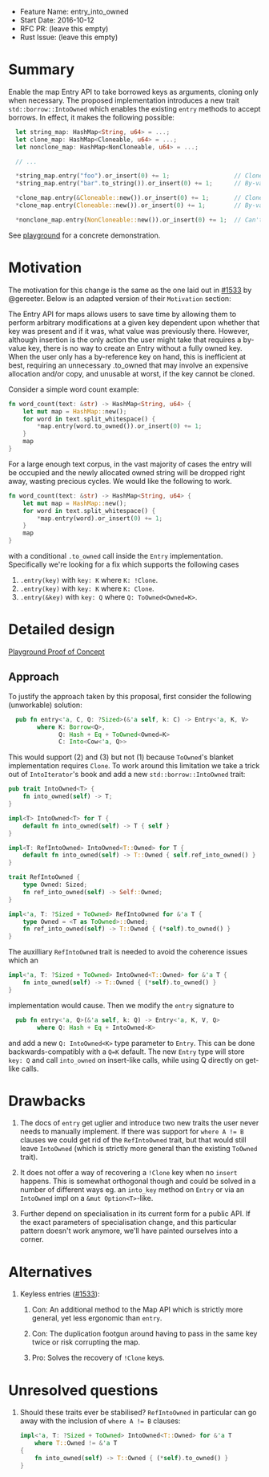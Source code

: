 - Feature Name: entry_into_owned
- Start Date: 2016-10-12
- RFC PR: (leave this empty)
- Rust Issue: (leave this empty)

# Summary
[summary]: #summary

Enable the map Entry API to take borrowed keys as arguments, cloning only when
necessary. The proposed implementation introduces a new trait
`std::borrow::IntoOwned` which enables the existing `entry` methods to accept
borrows. In effect, it makes the following possible:

```rust
  let string_map: HashMap<String, u64> = ...;
  let clone_map: HashMap<Cloneable, u64> = ...;
  let nonclone_map: HashMap<NonCloneable, u64> = ...;

  // ...

  *string_map.entry("foo").or_insert(0) += 1;                  // Clones if "foo" not in map.
  *string_map.entry("bar".to_string()).or_insert(0) += 1;      // By-value, never clones.

  *clone_map.entry(&Cloneable::new()).or_insert(0) += 1;       // Clones if key not in map.
  *clone_map.entry(Cloneable::new()).or_insert(0) += 1;        // By-value, never clones.

  *nonclone_map.entry(NonCloneable::new()).or_insert(0) += 1;  // Can't and doesn't clone.
```

See [playground](https://is.gd/0lpGej) for a concrete demonstration.

# Motivation
[motivation]: #motivation

The motivation for this change is the same as the one laid out in [#1533](https://github.com/rust-lang/rfcs/pull/1533)
by @gereeter. Below is an adapted version of their `Motivation` section:

The Entry API for maps allows users to save time by allowing them to perform
arbitrary modifications at a given key dependent upon whether that key was
present and if it was, what value was previously there. However, although
insertion is the only action the user might take that requires a by-value key,
there is no way to create an Entry without a fully owned key. When the user only
has a by-reference key on hand, this is inefficient at best, requiring an
unnecessary .to_owned that may involve an expensive allocation and/or copy, and
unusable at worst, if the key cannot be cloned.

Consider a simple word count example:

```rust
fn word_count(text: &str) -> HashMap<String, u64> {
    let mut map = HashMap::new();
    for word in text.split_whitespace() {
        *map.entry(word.to_owned()).or_insert(0) += 1;
    }
    map
}
```

For a large enough text corpus, in the vast majority of cases the entry will be
occupied and the newly allocated owned string will be dropped right away,
wasting precious cycles. We would like the following to work.

```rust
fn word_count(text: &str) -> HashMap<String, u64> {
    let mut map = HashMap::new();
    for word in text.split_whitespace() {
        *map.entry(word).or_insert(0) += 1;
    }
    map
}
```

with a conditional `.to_owned` call inside the `Entry` implementation.
Specifically we're looking for a fix which supports the following cases

  1. `.entry(key)` with `key: K` where `K: !Clone`.
  2. `.entry(key)` with `key: K` where `K: Clone`.
  3. `.entry(&key)` with `key: Q` where `Q: ToOwned<Owned=K>`.

# Detailed design
[design]: #detailed-design

[Playground Proof of Concept](https://is.gd/0lpGej)

## Approach
To justify the approach taken by this proposal, first consider the following
(unworkable) solution:

```rust
  pub fn entry<'a, C, Q: ?Sized>(&'a self, k: C) -> Entry<'a, K, V>
        where K: Borrow<Q>,
              Q: Hash + Eq + ToOwned<Owned=K>
              C: Into<Cow<'a, Q>>
```

This would support (2) and (3) but not (1) because `ToOwned`'s blanket
implementation requires `Clone`. To work around this limitation we take a trick
out of `IntoIterator`'s book and add a new `std::borrow::IntoOwned` trait:

```rust
pub trait IntoOwned<T> {
    fn into_owned(self) -> T;
}

impl<T> IntoOwned<T> for T {
    default fn into_owned(self) -> T { self }
}

impl<T: RefIntoOwned> IntoOwned<T::Owned> for T {
    default fn into_owned(self) -> T::Owned { self.ref_into_owned() }
}

trait RefIntoOwned {
    type Owned: Sized;
    fn ref_into_owned(self) -> Self::Owned;
}

impl<'a, T: ?Sized + ToOwned> RefIntoOwned for &'a T {
    type Owned = <T as ToOwned>::Owned;
    fn ref_into_owned(self) -> T::Owned { (*self).to_owned() }
}
```

The auxilliary `RefIntoOwned` trait is needed to avoid the coherence issues
which an

```rust
impl<'a, T: ?Sized + ToOwned> IntoOwned<T::Owned> for &'a T {
    fn into_owned(self) -> T::Owned { (*self).to_owned() }
}
```

implementation would cause. Then we modify the `entry` signature to

```rust
  pub fn entry<'a, Q>(&'a self, k: Q) -> Entry<'a, K, V, Q>
        where Q: Hash + Eq + IntoOwned<K>
```

and add a new `Q: IntoOwned<K>` type parameter to `Entry`. This can be done
backwards-compatibly with a `Q=K` default. The new `Entry` type will store
`key: Q` and call `into_owned` on insert-like calls, while using Q directly on
get-like calls.

# Drawbacks
[drawbacks]: #drawbacks

1. The docs of `entry` get uglier and introduce two new traits the user
   never needs to manually implement. If there was support for `where A != B`
   clauses we could get rid of the `RefIntoOwned` trait, but that would still
   leave `IntoOwned` (which is strictly more general than the existing `ToOwned`
   trait).

2. It does not offer a way of recovering a `!Clone` key when no `insert`
   happens. This is somewhat orthogonal though and could be solved in a number
   of different ways eg. an `into_key` method on `Entry` or via an `IntoOwned`
   impl on a `&mut Option<T>`-like.

3. Further depend on specialisation in its current form for a public API. If the
   exact parameters of specialisation change, and this particular pattern
   doesn't work anymore, we'll have painted ourselves into a corner.

# Alternatives
[alternatives]: #alternatives

1. Keyless entries ([#1533](https://github.com/rust-lang/rfcs/pull/1533)):

     1. Con: An additional method to the Map API which is strictly more general,
        yet less ergonomic than `entry`.

     2. Con: The duplication footgun around having to pass in the same key twice
        or risk corrupting the map.

     3. Pro: Solves the recovery of `!Clone` keys.

# Unresolved questions
[unresolved]: #unresolved-questions

1. Should these traits ever be stabilised? `RefIntoOwned` in particular can go
   away with the inclusion of `where A != B` clauses:

   ```rust
   impl<'a, T: ?Sized + ToOwned> IntoOwned<T::Owned> for &'a T
       where T::Owned != &'a T
   {
       fn into_owned(self) -> T::Owned { (*self).to_owned() }
   }
   ```
